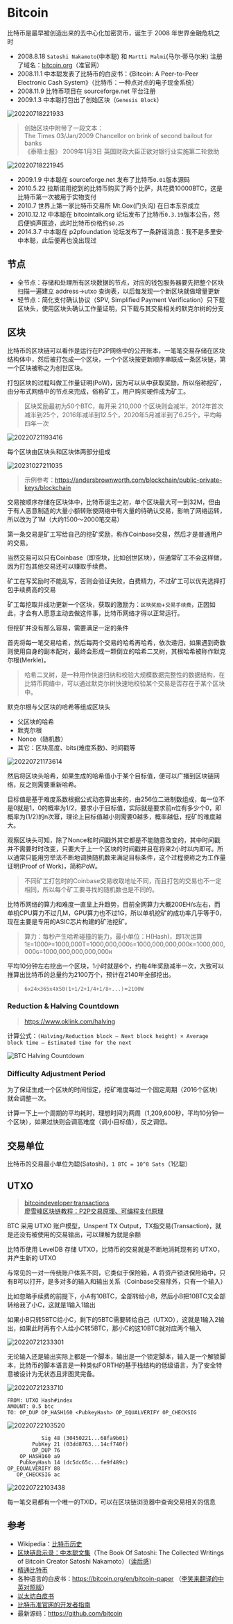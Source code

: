 # Bitcoin

比特币是最早被创造出来的去中心化加密货币，诞生于 2008 年世界金融危机之时

- 2008.8.18 `Satoshi Nakamoto`(中本聪) 和 `Martti Malmi`(马尔·蒂马尔米) 注册了域名：[bitcoin.org](https://bitcoin.org)（准官网）
- 2008.11.1 中本聪发表了比特币的白皮书：《Bitcoin: A Peer-to-Peer Electronic Cash System》（比特币：一种点对点的电子现金系统）
- 2008.11.9 比特币项目在 sourceforge.net 平台注册
- 2009.1.3 中本聪打包出了创始区块（`Genesis Block`）

![20220718221933](http://image.zuoright.com/20220718221933.png)

> 创始区块中附带了一段文本：  
> The Times 03/Jan/2009 Chancellor on brink of second bailout for banks  
> 《泰晤士报》 2009年1月3日 英国财政大臣正欲对银行业实施第二轮救助

![20220718221945](http://image.zuoright.com/20220718221945.png)

- 2009.1.9 中本聪在 sourceforge.net 发布了比特币`0.01`版本源码
- 2010.5.22 拉斯诺用挖到的比特币购买了两个比萨，共花费10000BTC，这是比特币第一次被用于实物支付
- 2010.7 世界上第一家比特币交易所 Mt.Gox(门头沟) 在日本东京成立
- 2010.12.12 中本聪在 bitcointalk.org 论坛发布了比特币`0.3.19`版本公告，然后便销声匿迹，此时比特币价格约`$0.25`
- 2014.3.7 中本聪在 p2pfoundation 论坛发布了一条辟谣消息：我不是多里安·中本聪，此后便再也没出现过

## 节点

- 全节点：存储和处理所有区块数据的节点，对应的钱包服务器要先把整个区块扫描一遍建立 address->utxo 查询表，以后每发现一个新区块就做增量更新
- 轻节点：简化支付确认协议（SPV, Simplified Payment Verification）只下载区块头，使用区块头确认工作量证明，只下载与其交易相关的默克尔树的分支

## 区块

比特币的区块链可以看作是运行在P2P网络中的公开账本，一笔笔交易存储在区块结构体中，然后被打包成一个区块，一个个区块按更新顺序串联成一条区块链，第一个区块被称之为创世区块。

打包区块的过程叫做工作量证明(PoW)，因为可以从中获取奖励，所以俗称挖矿，由分布式网络中的节点来完成，俗称矿工，用户购买硬件成为矿工。

> 区块奖励最初为50个BTC，每开采 210,000 个区块则会减半，2012年首次减半到25个，2016年减半到12.5个，2020年5月减半到了6.25个，平均每四年一次

![20220721193416](http://image.zuoright.com/20220721193416.png)

每个区块由区块头和区块体两部分组成

![20231027211035](https://image.zuoright.com/20231027211035.png)

> 示例参考：<https://andersbrownworth.com/blockchain/public-private-keys/blockchain>

交易按顺序存储在区块体中，比特币诞生之初，单个区块最大可一到32M，但由于有人恶意制造的大量小额转账使网络中有大量的待确认交易，影响了网络运转，所以改为了1M（大约1500～2000笔交易）

第一条交易是矿工写给自己的挖矿奖励，称作Coinbase交易，然后才是普通用户的交易。

当然交易可以只有Coinbase（即空块，比如创世区块），但通常矿工不会这样做，因为打包其他交易还可以赚取手续费。

矿工在写奖励时不能乱写，否则会验证失败，白费精力，不过矿工可以优先选择打包手续费高的交易

矿工每挖取并成功更新一个区块，获取的激励为：`区块奖励`+`交易手续费`，正因如此，才会有人愿意主动去做这件事，比特币网络才得以正常运行。

但挖矿并没有那么容易，需要满足一定的条件

首先将每一笔交易哈希，然后每两个交易的哈希再哈希，依次递归，如果遇到奇数则使用自身的副本配对，最终会形成一颗倒立的哈希二叉树，其根哈希被称作默克尔根(Merkle)。

> 哈希二叉树，是一种用作快速归纳和校验大规模数据完整性的数据结构，在比特币网络中，可以通过默克尔树快速地校验某个交易是否存在于某个区块中。

默克尔根与父区块的哈希等组成区块头

- 父区块的哈希
- 默克尔根
- Nonce（随机数）
- 其它：区块高度、bits(难度系数)、时间戳等

![20220721173614](http://image.zuoright.com/20220721173614.png)

然后将区块头哈希，如果生成的哈希值小于某个目标值，便可以广播到区块链网络，反之则需要重新哈希。

目标值是基于难度系数根据公式动态算出来的，由256位二进制数组成，每一位不是0就是1，0的概率为1/2，要求小于目标值，实际就是要求前n位有多少个0，即概率为(1/2)的n次幂，理论上目标值越小则需要0越多，概率越低，挖矿的难度越大。

观察区块头可知，除了Nonce和时间戳外其它都是不能随意改变的，其中时间戳并不需要时时改变，只要大于上一个区块的时间戳并且在将来2小时以内即可。所以通常只能用穷举法不断地调换随机数来满足目标条件，这个过程便称之为工作量证明(Proof of Work)，简称PoW。

> 不同矿工打包时的Coinbase交易收取地址不同，而且打包的交易也不一定相同，所以每个矿工要寻找的随机数也是不同的。

比特币网络的算力和难度一直呈上升趋势，目前全网算力大概200EH/s左右，而单机CPU算力不过几M，GPU算力也不过1G，所以单机挖矿的成功率几乎等于0，现在主要是专用的ASIC芯片构建的矿池挖矿。

> 算力：每秒产生哈希碰撞的能力，最小单位：H(Hash)，即1次运算  
> 1`E`=1000`P`=1000,000T=1000,000,000`G`=1000,000,000,000`K`=1000,000,000`G`=1000,000,000,000,000`H`

平均10分钟左右挖出一个区块，1小时就是6个，约每4年奖励减半一次，大致可以推算出比特币的总量约为2100万个，预计在2140年全部挖出。

> `6x24x365x4`x`50(1+1/2+1/4+1/8+...)`=`2100W`

### Reduction & Halving Countdown

> <https://www.oklink.com/halving>

计算公式：`(Halving/Reduction block – Next block height) × Average block time – Estimated time for the next`

![BTC Halving Countdown](https://image.zuoright.com/BTC%20Halving%20Countdown.png)

### Difficulty Adjustment Period

为了保证生成一个区块的时间恒定，挖矿难度每过一个固定周期（2016个区块）就会调整一次。

计算一下上一个周期的平均耗时，理想时间为两周（1,209,600秒，平均10分钟一个区块），如果过快则会调高难度（调小目标值），反之调低。

## 交易单位

比特币的交易最小单位为聪(Satoshi)，`1 BTC = 10^8 Sats`（1亿聪）

## UTXO

> [bitcoindeveloper·transactions](https://developer.bitcoin.org/devguide/transactions.html)  
> [廖雪峰区块链教程：P2P交易原理、可编程支付原理](https://www.liaoxuefeng.com/wiki/1207298049439968/1311929802948641)

BTC 采用 UTXO 账户模型，Unspent TX Output，TX指交易(Transaction)，就是还没有被使用的交易输出，可以理解为就是余额

比特币使用 LevelDB 存储 UTXO，比特币的交易就是不断地消耗现有的 UTXO，并产生新的 UTXO

与常见的一对一传统账户体系不同，它类似于保险箱，A 将资产锁进保险箱中，只有B可以打开，是多对多的输入和输出关系（Coinbase交易除外，只有一个输入）

比如忽略手续费的前提下，小A有10BTC，全部转给小B，然后小B把10BTC又全部转给我了小C，这就是1输入1输出

如果小B只转5BTC给小C，剩下的5BTC需要转给自己（UTXO），这就是1输入2输出，如果此时再有个人给小C转5BTC，那小C的这10BTC就对应两个输入

![20220721233301](http://image.zuoright.com/20220721233301.png)

无论输入还是输出实际上都是一个脚本，输出是一个锁定脚本，输入是一个解锁脚本，比特币的脚本语言是一种类似FORTH的基于栈结构的低级语言，为了安全特意被设计为无状态且非图灵完备。

![20220721233710](http://image.zuoright.com/20220721233710.png)

```text
FROM: UTXO Hash#index
AMOUNT: 0.5 btc
TO: OP_DUP OP_HASH160 <PubkeyHash> OP_EQUALVERIFY OP_CHECKSIG
```

![20220722103520](http://image.zuoright.com/20220722103520.png)

```text
           Sig 48 (30450221...68fa9b01)
        PubKey 21 (03dd8763...14cf740f)
        OP_DUP 76
    OP_HASH160 a9
    PubkeyHash 14 (dc5dc65c...fe9f489c)
OP_EQUALVERIFY 88
   OP_CHECKSIG ac
```

![20220722103438](http://image.zuoright.com/20220722103438.png)

每一笔交易都有一个唯一的TXID，可以在区块链浏览器中查询交易相关的信息

## 参考

- Wikipedia：[比特币历史](https://zh.wikipedia.org/wiki/%E6%AF%94%E7%89%B9%E5%B9%A3%E6%AD%B7%E5%8F%B2)
- [区块链启示录：中本聪文集](https://book.douban.com/subject/30338899/)（The Book Of Satoshi: The Collected Writings of Bitcoin Creator Satoshi Nakamoto）（[读后感](https://mirror.xyz/wtfacademy.eth/Jezo3dZ_9IJ6yclzT_M21Y_njZaohfy9obiPRlemy8s)）
- [精通比特币](https://wizardforcel.gitbooks.io/masterbitcoin2cn/content/)
- 各种语言的白皮书：<https://bitcoin.org/en/bitcoin-paper> （[李笑来翻译的中英对照版](https://lixiaolai.com/#/bitcoin-whitepaper-cn-en-translation/Bitcoin-Whitepaper-EN-CN.html)）
- [以太坊白皮书](https://ethereum.org/zh/whitepaper/)
- [比特币准官网的开发者指南](https://developer.bitcoin.org/devguide/block_chain.html)
- 最新源码：<https://github.com/bitcoin>
